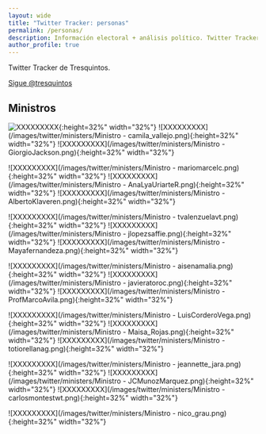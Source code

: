 ```yaml
---
layout: wide 
title: "Twitter Tracker: personas"
permalink: /personas/
description: Información electoral + análisis político. Twitter Tracker.
author_profile: true
---
```


Twitter Tracker de Tresquintos.

<a href="https://twitter.com/tresquintos?ref_src=twsrc%5Etfw" class="twitter-follow-button" data-show-count="false">Sigue @tresquintos</a><script async src="https://platform.twitter.com/widgets.js" charset="utf-8"></script>

## Ministros

![XXXXXXXXX](/images/twitter/individuals/wordcloud_Carolina_Toha.png){:height=32%" width="32%"}
![XXXXXXXXX](/images/twitter/ministers/Ministro - camila_vallejo.png){:height=32%" width="32%"}
![XXXXXXXXX](/images/twitter/ministers/Ministro - GiorgioJackson.png){:height=32%" width="32%"}

![XXXXXXXXX](/images/twitter/ministers/Ministro - mariomarcelc.png){:height=32%" width="32%"}
![XXXXXXXXX](/images/twitter/ministers/Ministro - AnaLyaUriarteR.png){:height=32%" width="32%"}
![XXXXXXXXX](/images/twitter/ministers/Ministro - AlbertoKlaveren.png){:height=32%" width="32%"}

![XXXXXXXXX](/images/twitter/ministers/Ministro - tvalenzuelavt.png){:height=32%" width="32%"}
![XXXXXXXXX](/images/twitter/ministers/Ministro - jlopezsaffie.png){:height=32%" width="32%"}
![XXXXXXXXX](/images/twitter/ministers/Ministro - Mayafernandeza.png){:height=32%" width="32%"}

![XXXXXXXXX](/images/twitter/ministers/Ministro - aisenamalia.png){:height=32%" width="32%"}
![XXXXXXXXX](/images/twitter/ministers/Ministro - javieratoroc.png){:height=32%" width="32%"}
![XXXXXXXXX](/images/twitter/ministers/Ministro - ProfMarcoAvila.png){:height=32%" width="32%"}

![XXXXXXXXX](/images/twitter/ministers/Ministro - LuisCorderoVega.png){:height=32%" width="32%"}
![XXXXXXXXX](/images/twitter/ministers/Ministro - Maisa_Rojas.png){:height=32%" width="32%"}
![XXXXXXXXX](/images/twitter/ministers/Ministro - totiorellanag.png){:height=32%" width="32%"}

![XXXXXXXXX](/images/twitter/ministers/Ministro - jeannette_jara.png){:height=32%" width="32%"}
![XXXXXXXXX](/images/twitter/ministers/Ministro - JCMunozMarquez.png){:height=32%" width="32%"}
![XXXXXXXXX](/images/twitter/ministers/Ministro - carlosmontestwt.png){:height=32%" width="32%"}

![XXXXXXXXX](/images/twitter/ministers/Ministro - nico_grau.png){:height=32%" width="32%"}
